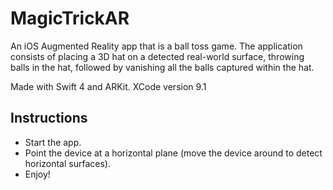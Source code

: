 # MagicTrickAR

An iOS Augmented Reality app that is a ball toss game. The application consists of placing a 3D hat on a detected real-world surface, throwing balls in the hat, followed by vanishing all the balls captured within the hat.

Made with Swift 4 and ARKit.
XCode version 9.1

## Instructions

- Start the app.
- Point the device at a horizontal plane (move the device around to detect horizontal surfaces).
- Enjoy!

